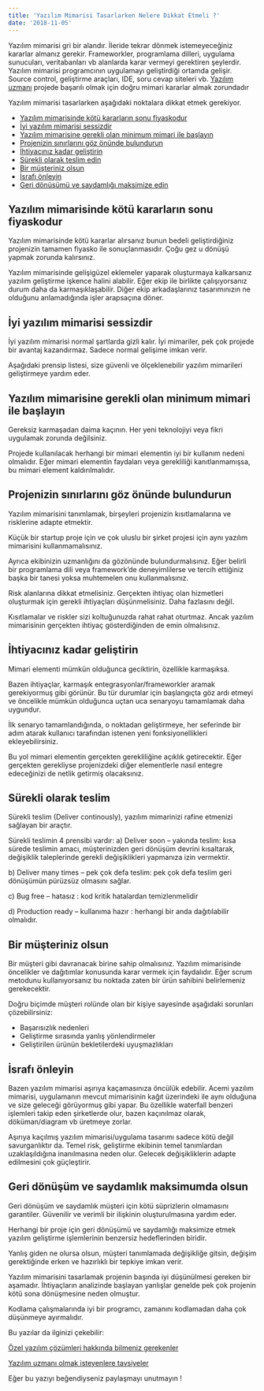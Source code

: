```yaml
---
title: 'Yazılım Mimarisi Tasarlarken Nelere Dikkat Etmeli ?'
date: '2018-11-05'
---
```




Yazılım mimarisi gri bir alandır. İleride tekrar dönmek istemeyeceğiniz kararlar almanız gerekir. Frameworkler, programlama dilleri, uygulama sunucuları, veritabanları vb alanlarda karar vermeyi gerektiren şeylerdir. Yazılım mimarisi programcının uygulamayı geliştirdiği ortamda gelişir. Source control, geliştirme araçları, IDE, soru cevap siteleri vb. [Yazılım uzmanı](/sozluk/yazilim-uzmani/) projede başarılı olmak için doğru mimari kararlar almak zorundadır

Yazılım mimarisi tasarlarken aşağıdaki noktalara dikkat etmek gerekiyor.

- [Yazılım mimarisinde kötü kararların sonu fiyaskodur](#kotu-karar)
- [İyi yazılım mimarisi sessizdir](#sessiz)
- [Yazılım mimarisine gerekli olan minimum mimari ile başlayın](#minimum)
- [Projenizin sınırlarını göz önünde bulundurun](#sinirlar)
- [İhtiyacınız kadar geliştirin](#gelistirin)
- [Sürekli olarak teslim edin](#teslim)
- [Bir müşteriniz olsun](#musteri)
- [İsrafı önleyin](#israf)
- [Geri dönüşümü ve saydamlığı maksimize edin](#saydamlik)
  

<h2 id="kotu-karar">Yazılım mimarisinde kötü kararların sonu fiyaskodur </h2>

Yazılım mimarisinde kötü kararlar alırsanız bunun bedeli geliştirdiğiniz projenizin tamamen fiyasko ile sonuçlanmasıdır. Çoğu gez u dönüşü yapmak zorunda kalırsınız. 

Yazılım mimarisinde gelişigüzel eklemeler yaparak oluşturmaya kalkarsanız yazılım geliştirme işkence halini alabilir. Eğer ekip ile birlikte çalışıyorsanız durum daha da karmaşıklaşabilir. Diğer ekip arkadaşlarınız tasarımınızın ne olduğunu anlamadığında işler arapsaçına döner.



<h2 id="sessiz">İyi yazılım mimarisi sessizdir</h2>

İyi yazılım mimarisi normal şartlarda gizli kalır. İyi mimariler,  pek çok projede bir avantaj kazandırmaz. Sadece normal gelişime imkan verir. 

Aşağıdaki prensip listesi, size güvenli ve ölçeklenebilir yazılım mimarileri geliştirmeye yardım eder.

<h2 id="minimum">Yazılım mimarisine gerekli olan minimum mimari ile başlayın</h2>

Gereksiz karmaşadan daima kaçının. Her yeni teknolojiyi veya fikri uygulamak zorunda değilsiniz. 

Projede kullanılacak herhangi bir mimari elementin iyi bir kullanım nedeni olmalıdır. Eğer mimari elementin faydaları veya gerekliliği kanıtlanmamışsa, bu mimari element kaldırılmalıdır.


<h2 id="sinirlar">Projenizin sınırlarını göz önünde bulundurun</h2>

Yazılım mimarisini tanımlamak, birşeyleri projenizin kısıtlamalarına ve risklerine adapte etmektir.

Küçük bir startup proje için ve çok uluslu bir şirket projesi için aynı yazılım mimarisini kullanmamalısınız. 

Ayrıca ekibinizin uzmanlığını da gözönünde bulundurmalısınız. Eğer belirli bir programlama dili veya framework’de deneyimlilerse ve tercih ettiğiniz başka bir tanesi yoksa muhtemelen onu kullanmalısınız.

Risk alanlarına dikkat etmelisiniz. Gerçekten ihtiyaç olan hizmetleri oluşturmak için gerekli ihtiyaçları düşünmelisiniz. Daha fazlasını değil.

Kısıtlamalar ve riskler sizi koltuğunuzda rahat rahat oturtmaz. Ancak yazılım mimarisinin gerçekten ihtiyaç gösterdiğinden de emin olmalısınız.



<h2 id="gelistirin">İhtiyacınız kadar geliştirin</h2>

Mimari elementi mümkün olduğunca geciktirin, özellikle karmaşıksa.

Bazen ihtiyaçlar, karmaşık entegrasyonlar/frameworkler aramak gerekiyormuş gibi görünür. Bu tür durumlar için başlangıçta göz ardı etmeyi ve öncelikle mümkün olduğunca uçtan uca senaryoyu tamamlamak daha uygundur. 

İlk senaryo tamamlandığında, o noktadan geliştirmeye, her seferinde bir adım atarak kullanıcı tarafından istenen yeni fonksiyonellikleri ekleyebilirsiniz. 

Bu yol mimari elementin gerçekten gerekliliğine açıklık getirecektir.  Eğer gerçekten gerekliyse projenizdeki diğer elementlerle nasıl entegre edeceğinizi de netlik getirmiş olacaksınız.

<h2 id="teslim">Sürekli olarak teslim</h2>

Sürekli teslim (Deliver continously), yazılım mimarinizi rafine etmenizi sağlayan bir araçtır.

Sürekli teslimin 4 prensibi vardır:
a) Deliver soon – yakında teslim: kısa sürede teslimin amacı, müşterinizden geri dönüşüm devrini kısaltarak, değişiklik taleplerinde gerekli değişiklikleri yapmanıza izin vermektir.

b) Deliver many times – pek çok defa teslim: pek çok defa teslim geri dönüşümün pürüzsüz olmasını sağlar.

c) Bug free – hatasız : kod kritik hatalardan temizlenmelidir

d) Production ready – kullanıma hazır : herhangi bir anda dağıtılabilir olmalıdır.



<h2 id="musteri">Bir müşteriniz olsun</h2>

Bir müşteri gibi davranacak birine sahip olmalısınız. Yazılım mimarisinde öncelikler ve dağıtımlar konusunda karar vermek için faydalıdır. Eğer scrum metodunu kullanıyorsanız bu noktada zaten bir ürün sahibini belirlemeniz gerekecektir.

Doğru biçimde müşteri rolünde olan bir kişiye sayesinde aşağıdaki sorunları çözebilirsiniz:

- Başarısızlık nedenleri
- Geliştirme sırasında yanlış yönlendirmeler
- Geliştirilen ürünün bekletilerdeki uyuşmazlıkları


<h2 id="israf">İsrafı önleyin</h2>

Bazen yazılım mimarisi aşırıya kaçamasınıza öncülük edebilir. Acemi yazılım mimarisi, uygulamanın mevcut mimarisinin kağıt üzerindeki ile aynı olduğuna ve size geleceği görüyormuş gibi yapar.
Bu özellikle waterfall benzeri işlemleri takip eden şirketlerde olur, bazen kaçınılmaz olarak, döküman/diagram vb üretmeye zorlar.

Aşırıya kaçılmış yazılım mimarisi/uygulama tasarımı sadece kötü değil savurganlıktır da. Temel risk, geliştirme ekibinin temel tanımlardan uzaklaşıldığına inanılmasına neden olur. Gelecek değişikliklerin adapte edilmesini çok güçleştirir.


<h2 id="saydamlik">Geri dönüşüm ve saydamlık maksimumda olsun</h2>

Geri dönüşüm ve saydamlık müşteri için kötü süprizlerin olmamasını garantiler. Güvenilir ve verimli bir ilişkinin oluşturulmasına yardım eder.

Herhangi bir proje için geri dönüşümü ve saydamlığı maksimize etmek yazılım geliştirme işlemlerinin benzersiz hedeflerinden biridir. 

Yanlış giden ne olursa olsun, müşteri tanımlamada değişikliğe gitsin, değişim gerektiğinde erken ve hazırlıklı bir tepkiye imkan verir.

Yazılım mimarisini tasarlamak projenin başında iyi düşünülmesi gereken bir aşamadır. İhtiyaçların analizinde başlayan yanlışlar genelde pek çok projenin kötü sona dönüşmesine neden olmuştur. 

Kodlama çalışmalarında iyi bir programcı, zamanını kodlamadan daha çok düşünmeye ayırmalıdır.

Bu yazılar da ilginizi çekebilir:

[Özel yazılım çözümleri hakkında bilmeniz gerekenler](/ozel-yazilim-cozumleri/)

[Yazılım uzmanı olmak isteyenlere tavsiyeler](/yazilim-uzmani-olmak/)


Eğer bu yazıyı beğendiyseniz paylaşmayı unutmayın !

